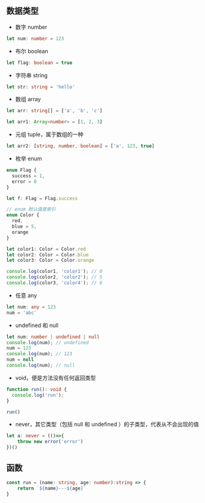 ## 数据类型

- 数字 number

```typescript
let num: number = 123 
```

- 布尔 boolean

```typescript
let flag: boolean = true
```

- 字符串 string

```typescript
let str: string = 'hello'
```

- 数组 array

```typescript
let arr: string[] = ['a', 'b', 'c']

let arr1: Array<number> = [1, 2, 3]
```

- 元组 tuple，属于数组的一种

```typescript
let arr2: [string, number, boolean] = ['a', 123, true]
```

- 枚举 enum

```typescript
enum Flag {
  success = 1,
  error = 0
}

let f: Flag = Flag.success

// enum 默认值是索引
enum Color {
  red,
  blue = 5,
  orange
}

let color1: Color = Color.red
let color2: Color = Color.blue
let color3: Color = Color.orange

console.log(color1, 'color1'); // 0
console.log(color2, 'color2'); // 5
console.log(color3, 'color4'); // 6 
```

- 任意 any

```typescript
let num: any = 123
num = 'abc'
```

- undefined 和 null

```typescript
let num: number | undefined | null
console.log(num); // undefined
num = 123
console.log(num); // 123
num = null
console.log(num); // null
```

- void，便是方法没有任何返回类型

```typescript
function run(): void {
  console.log('run');
}

run()
```

- never，其它类型（包括 null 和 undefined ）的子类型，代表从不会出现的值

```typescript
let a: never = (()=>{
    throw new error('error')
})()
```



## 函数

```typescript
const run = (name: string, age: number):string => {
	return `${name}---${age}`
}
```



